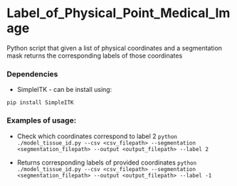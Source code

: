 # Label_of_Physical_Point_Medical_Image
Python script that given a list of physical coordinates and a segmentation mask returns the corresponding labels of those coordinates

### Dependencies
* SimpleITK - can be install using: 

```pip install SimpleITK```

### Examples of usage:
* Check which coordinates correspond to label 2
```python ./model_tissue_id.py --csv <csv_filepath> --segmentation <segmentation_filepath> --output <output_filepath> --label 2```

* Returns corresponding labels of provided coordinates
```python ./model_tissue_id.py --csv <csv_filepath> --segmentation <segmentation_filepath> --output <output_filepath> --label -1```
